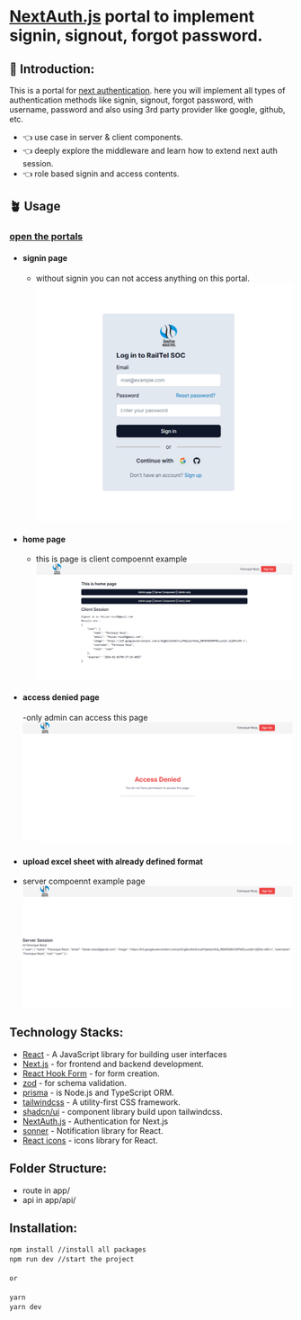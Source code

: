 # [NextAuth.js](https://next-auth.js.org/) portal to implement signin, signout, forgot password.

## 🧩 Introduction:

This is a portal for [next authentication](https://next-auth.js.org/). here you will implement all types of authentication methods like signin, signout, forgot password, with username, password and also using 3rd party provider like google, github, etc.

- 👈 use case in server & client components.
- 👈 deeply explore the middleware and learn how to extend next auth session.
- 👈 role based signin and access contents.

## 🪴 Usage

### [open the portals](http://localhost:3000/)

- #### signin page

  - without signin you can not access anything on this portal.
    ![signin page image](./images//signin.png)

- #### home page

  - this is page is client compoennt example
    ![home page image](./images//home.png)

- #### access denied page

  -only admin can access this page
  ![access denied page](./images//access-denied.png)

- #### upload excel sheet with already defined format

- server compoennt example page
  ![server component image](./images/server-session.png)

## Technology Stacks:

- [React](https://react.dev/) - A JavaScript library for building user interfaces
- [Next.js](https://nextjs.org/) - for frontend and backend development.
- [React Hook Form](https://react-hook-form.com/) - for form creation.
- [zod](https://zod.dev/) - for schema validation.
- [prisma](https://prisma.) - is Node.js and TypeScript ORM.
- [tailwindcss](https://tailwindcss.com/) - A utility-first CSS framework.
- [shadcn/ui](https://ui.shadcn.com/) - component library build upon tailwindcss.
- [NextAuth.js](https://next-auth.js.org/) - Authentication for Next.js
- [sonner](https://sonner.emilkowal.ski/) - Notification library for React.
- [React icons](https://react-icons.github.io/react-icons/) - icons library for React.

## Folder Structure:

- route in app/
- api in app/api/

## Installation:

```bash
npm install //install all packages
npm run dev //start the project

or

yarn
yarn dev
```
